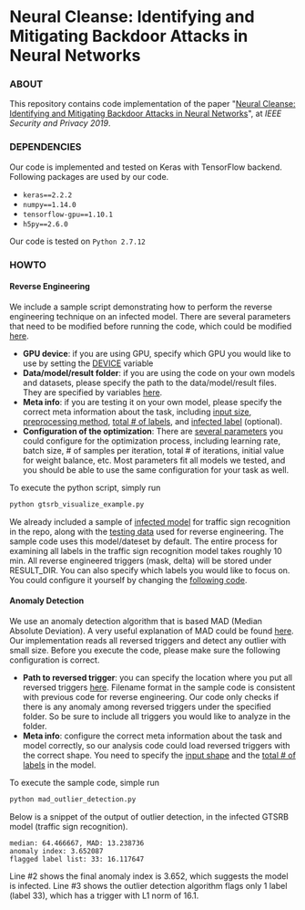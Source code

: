 # Neural Cleanse: Identifying and Mitigating Backdoor Attacks in Neural Networks
### ABOUT

This repository contains code implementation of the paper "[Neural Cleanse: Identifying and Mitigating Backdoor Attacks in Neural Networks](https://cs.ucsb.edu/~bolunwang/assets/docs/backdoor-sp19.pdf)", at *IEEE Security and Privacy 2019*.

### DEPENDENCIES

Our code is implemented and tested on Keras with TensorFlow backend. Following packages are used by our code.

- `keras==2.2.2`
- `numpy==1.14.0`
- `tensorflow-gpu==1.10.1`
- `h5py==2.6.0`

Our code is tested on `Python 2.7.12`

### HOWTO

#### Reverse Engineering

We include a sample script demonstrating how to perform the reverse engineering technique on an infected model. There are several parameters that need to be modified before running the code, which could be modified [here](gtsrb_visualize_example.py#L25-L27).

- **GPU device**: if you are using GPU, specify which GPU you would like to use by setting the [DEVICE](gtsrb_visualize_example.py#L29) variable
- **Data/model/result folder**: if you are using the code on your own models and datasets, please specify the path to the data/model/result files. They are specified by variables [here](gtsrb_visualize_example.py#L31-L37).
- **Meta info**: if you are testing it on your own model, please specify the correct meta information about the task, including [input size](gtsrb_visualize_example.py#L40-L42), [preprocessing method](gtsrb_visualize_example.py#L48), [total # of labels](gtsrb_visualize_example.py#L45), and [infected label](gtsrb_visualize_example.py#L46) (optional).
- **Configuration of the optimization**: There are [several parameters](gtsrb_visualize_example.py#L50-L67) you could configure for the optimization process, including learning rate, batch size, # of samples per iteration, total # of iterations, initial value for weight balance, etc. Most parameters fit all models we tested, and you should be able to use the same configuration for your task as well.

To execute the python script, simply run

```bash
python gtsrb_visualize_example.py
```

We already included a sample of [infected model](models/gtsrb_bottom_right_white_4_target_33.h5) for traffic sign recognition in the repo, along with the [testing data](data/gtsrb_dataset_int.h5) used for reverse engineering. The sample code uses this model/dateset by default. The entire process for examining all labels in the traffic sign recognition model takes roughly 10 min. All reverse engineered triggers (mask, delta) will be stored under RESULT_DIR. You can also specify which labels you would like to focus on. You could configure it yourself by changing the [following code](gtsrb_visualize_example.py#L197-L200).

#### Anomaly Detection

We use an anomaly detection algorithm that is based MAD (Median Absolute Deviation). A very useful explanation of MAD could be found [here](https://eurekastatistics.com/using-the-median-absolute-deviation-to-find-outliers/). Our implementation reads all reversed triggers and detect any outlier with small size. Before you execute the code, please make sure the following configuration is correct.

- **Path to reversed trigger**: you can specify the location where you put all reversed triggers [here](mad_outlier_detection.py#L19-L20). Filename format in the sample code is consistent with previous code for reverse engineering. Our code only checks if there is any anomaly among reversed triggers under the specified folder. So be sure to include all triggers you would like to analyze in the folder.
- **Meta info**: configure the correct meta information about the task and model correctly, so our analysis code could load reversed triggers with the correct shape. You need to specify the [input shape](mad_outlier_detection.py#L23-L25) and the [total # of labels](mad_outlier_detection.py#L28) in the model.

To execute the sample code, simple run

```bash
python mad_outlier_detection.py
```

Below is a snippet of the output of outlier detection, in the infected GTSRB model (traffic sign recognition).

```
median: 64.466667, MAD: 13.238736
anomaly index: 3.652087
flagged label list: 33: 16.117647
```

Line #2 shows the final anomaly index is 3.652, which suggests the model is infected. Line #3 shows the outlier detection algorithm flags only 1 label (label 33), which has a trigger with L1 norm of 16.1.





































